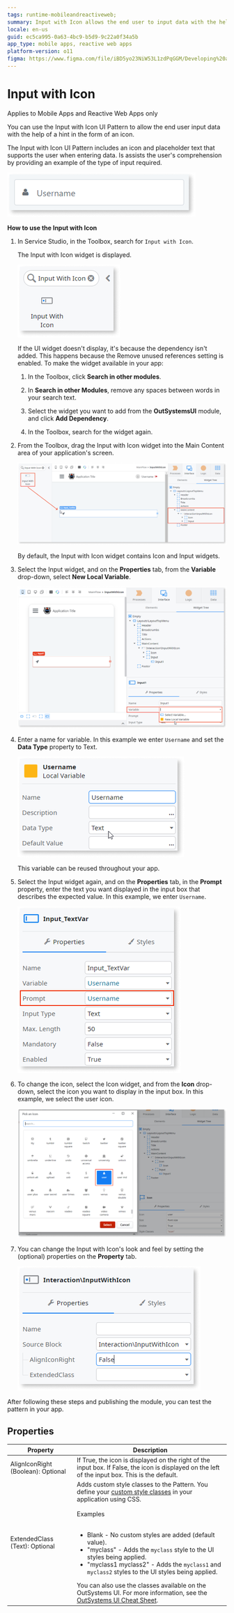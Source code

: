 ```yaml
---
tags: runtime-mobileandreactiveweb;  
summary: Input with Icon allows the end user to input data with the help of a hint.
locale: en-us
guid: ec5ca995-0a63-4bc9-b5d9-9c22a0f34a5b
app_type: mobile apps, reactive web apps
platform-version: o11
figma: https://www.figma.com/file/iBD5yo23NiW53L1zdPqGGM/Developing%20an%20Application?node-id=213:20
---
```


# Input with Icon

<div class="info" markdown="1">

Applies to Mobile Apps and Reactive Web Apps only

</div>

You can use the Input with Icon UI Pattern to allow the end user input data with the help of a hint in the form of an icon.

The Input with Icon UI Pattern includes an icon and placeholder text that supports the user when entering data. Is assists the user's comprehension by providing an example of the type of input required.  

![Screenshot showing an example of the Input with Icon UI Pattern in use](images/inputwithicon-8-ss.png "Input with Icon UI Pattern Example")

**How to use the Input with Icon**

1. In Service Studio, in the Toolbox, search for `Input with Icon`.

    The Input with Icon widget is displayed.

    ![Screenshot of the Input with Icon widget found in Service Studio's Toolbox](images/inputwithicon-1-ss.png "Input with Icon Widget in Service Studio")

    If the UI widget doesn't display, it's because the dependency isn't added. This happens because the Remove unused references setting is enabled. To make the widget available in your app:

    1. In the Toolbox, click **Search in other modules**.

    1. In **Search in other Modules**, remove any spaces between words in your search text.
    
    1. Select the widget you want to add from the **OutSystemsUI** module, and click **Add Dependency**. 
    
    1. In the Toolbox, search for the widget again.

1. From the Toolbox, drag the Input with Icon widget into the Main Content area of your application's screen.

    ![Screenshot depicting the process of dragging the Input with Icon widget into the Main Content area](images/inputwithicon-2-ss.png "Dragging Input with Icon Widget")

    By default, the Input with Icon widget contains Icon and Input widgets.

1. Select the Input widget, and on the **Properties** tab, from the **Variable** drop-down, select **New Local Variable**.

    ![Screenshot showing the Properties tab where a new local variable is being set for the Input widget](images/inputwithicon-3-ss.png "Setting the Input Widget Variable")

1. Enter a name for variable. In this example we enter `Username` and set the **Data Type** property to Text.

    ![Screenshot illustrating the naming of a new local variable for the Input widget as 'Username'](images/inputwithicon-4-ss.png "Naming the Input Widget Variable")

    This variable can be reused throughout your app.

1. Select the Input widget again, and on the **Properties** tab, in the **Prompt** property, enter the text you want displayed in the input box that describes the expected value. In this example, we enter `Username`.

    ![Screenshot of the Properties tab where the Prompt property of the Input widget is set to 'Username'](images/inputwithicon-5-ss.png "Configuring the Input Widget Prompt")

1. To change the icon, select the Icon widget, and from the **Icon** drop-down, select the icon you want to display in the input box. In this example, we select the user icon.

    ![Screenshot showing the selection of a user icon for the Input with Icon widget](images/inputwithicon-6-ss.png "Selecting an Icon for the Input Widget")

1. You can change the Input with Icon's look and feel by setting the (optional) properties on the **Property** tab.

    ![Screenshot of the Property tab with options to customize the look and feel of the Input with Icon widget](images/inputwithicon-7-ss.png "Customizing Input with Icon Appearance")

After following these steps and publishing the module, you can test the pattern in your app.

## Properties

| Property| Description |
|---|---|
| AlignIconRight (Boolean): Optional | If True, the icon is displayed on the right of the input box. If False, the icon is displayed on the left of the input box. This is the default.  |
| ExtendedClass (Text): Optional     | Adds custom style classes to the Pattern. You define your [custom style classes](../../../look-feel/css.md) in your application using CSS.<br/><br/>Examples<br/><br/> <ul><li>Blank - No custom styles are added (default value).</li><li>"myclass" - Adds the ``myclass`` style to the UI styles being applied.</li><li>"myclass1 myclass2" - Adds the ``myclass1`` and ``myclass2`` styles to the UI styles being applied.</li></ul>You can also use the classes available on the OutSystems UI. For more information, see the [OutSystems UI Cheat Sheet](https://outsystemsui.outsystems.com/OutSystemsUIWebsite/CheatSheet). |
